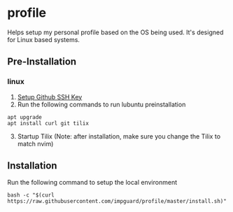# profile

Helps setup my personal profile based on the OS being used. It's designed for
Linux based systems.

## Pre-Installation

### linux

1. [Setup Github SSH Key](https://help.github.com/en/enterprise/2.15/user/articles/generating-a-new-ssh-key-and-adding-it-to-the-ssh-agent)
2. Run the following commands to run lubuntu preinstallation
```
apt upgrade
apt install curl git tilix
```
3. Startup Tilix (Note: after installation, make sure you change the Tilix to match nvim)

## Installation

Run the following command to setup the local environment
```
bash -c "$(curl https://raw.githubusercontent.com/impguard/profile/master/install.sh)"
```
